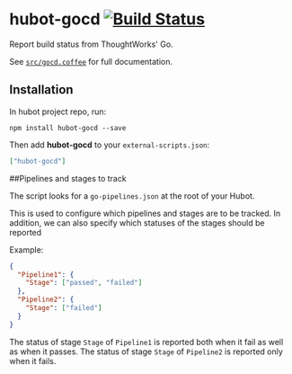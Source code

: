 # hubot-gocd [![Build Status](https://travis-ci.org/Tandolf/hubot-gocd.svg?branch=master)](https://travis-ci.org/Tandolf/hubot-gocd)

Report build status from ThoughtWorks' Go.

See [`src/gocd.coffee`](src/gocd.coffee) for full documentation.

## Installation

In hubot project repo, run:

`npm install hubot-gocd --save`

Then add **hubot-gocd** to your `external-scripts.json`:

```json
["hubot-gocd"]
```

##Pipelines and stages to track

The script looks for a `go-pipelines.json` at the root of your Hubot.

This is used to configure which pipelines and stages are to be tracked.
In addition, we can also specify which statuses of the stages should be reported

Example:

```json
{
  "Pipeline1": {
    "Stage": ["passed", "failed"]
  },
  "Pipeline2": {
    "Stage": ["failed"]
  }
}
```

The status of stage `Stage` of `Pipeline1` is reported both when it fail as
well as when it passes. The status of stage `Stage` of `Pipeline2` is reported
only when it fails.
